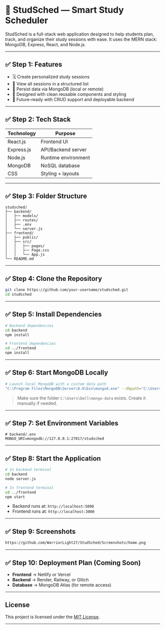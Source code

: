 # 📘 StudSched — Smart Study Scheduler

StudSched is a full-stack web application designed to help students plan, track, and organize their study sessions with ease. It uses the MERN stack: MongoDB, Express, React, and Node.js.

---

## ✅ Step 1: Features

- 🗓️ Create personalized study sessions
- 📆 View all sessions in a structured list
- 💾 Persist data via MongoDB (local or remote)
- 🎯 Designed with clean reusable components and styling
- 🔄 Future-ready with CRUD support and deployable backend

---

## ✅ Step 2: Tech Stack

| Technology | Purpose              |
|------------|----------------------|
| React.js   | Frontend UI          |
| Express.js | API/Backend server   |
| Node.js    | Runtime environment  |
| MongoDB    | NoSQL database       |
| CSS        | Styling + layouts    |

---

## ✅ Step 3: Folder Structure

```
studsched/
├── backend/
│   ├── models/
│   ├── routes/
│   ├── .env
│   └── server.js
├── frontend/
│   ├── public/
│   ├── src/
│   │   ├── pages/
│   │   ├── Page.css
│   │   └── App.js
└── README.md
```

---

## ✅ Step 4: Clone the Repository

```bash
git clone https://github.com/your-username/studsched.git
cd studsched
```

---

## ✅ Step 5: Install Dependencies

```bash
# Backend dependencies
cd backend
npm install

# Frontend dependencies
cd ../frontend
npm install
```

---

## ✅ Step 6: Start MongoDB Locally

```bash
# Launch local MongoDB with a custom data path
"C:\Program Files\MongoDB\Server\8.0\bin\mongod.exe" --dbpath="C:\Users\Dell\mongo-data"
```

> Make sure the folder `C:\Users\Dell\mongo-data` exists. Create it manually if needed.

---

## ✅ Step 7: Set Environment Variables

```env
# backend/.env
MONGO_URI=mongodb://127.0.0.1:27017/studsched
```

---

## ✅ Step 8: Start the Application

```bash
# In backend terminal
cd backend
node server.js

# In frontend terminal
cd ../frontend
npm start
```

- Backend runs at: `http://localhost:5000`
- Frontend runs at: `http://localhost:3000`

---

## ✅ Step 9: Screenshots

> 

```markdown
https://github.com/WarriorLight27/StudSched/Screenshots/home.png

```

---

## ✅ Step 10: Deployment Plan (Coming Soon)

- **Frontend** → Netlify or Vercel  
- **Backend** → Render, Railway, or Glitch  
- **Database** → MongoDB Atlas (for remote access)

---


##  License

This project is licensed under the [MIT License](LICENSE).

---
